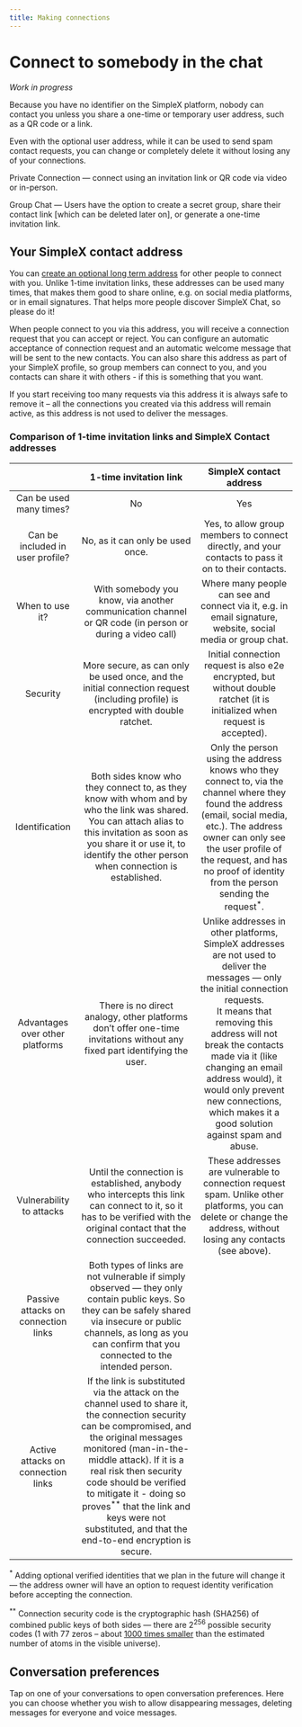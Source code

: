 ```yaml
---
title: Making connections
---
```

# Connect to somebody in the chat

_Work in progress_

Because you have no identifier on the SimpleX platform, nobody can contact you unless you share a one-time or temporary user address, such as a QR code or a link.

Even with the optional user address, while it can be used to send spam contact requests, you can change or completely delete it without losing any of your connections.

Private Connection — connect using an invitation link or QR code via video or in-person.

Group Chat — Users have the option to create a secret group, share their contact link [which can be deleted later on], or generate a one-time invitation link.

## Your SimpleX contact address

You can [create an optional long term address](./app-settings.md#your-simplex-contact-address) for other people to connect with you. Unlike 1-time invitation links, these addresses can be used many times, that makes them good to share online, e.g. on social media platforms, or in email signatures. That helps more people discover SimpleX Chat, so please do it!

When people connect to you via this address, you will receive a connection request that you can accept or reject. You can configure an automatic acceptance of connection request and an automatic welcome message that will be sent to the new contacts. You can also share this address as part of your SimpleX profile, so group members can connect to you, and you contacts can share it with others - if this is something that you want.

If you start receiving too many requests via this address it is always safe to remove it – all the connections you created via this address will remain active, as this address is not used to deliver the messages.

### Comparison of 1-time invitation links and SimpleX Contact addresses

|      |1-time invitation link|SimpleX contact address|
|:----:|:--------------------:|:---------------------:|
| Can be used many times? | No | Yes |
| Can be included in user profile? | No, as it can only be used once. | Yes, to allow group members to connect directly, and your contacts to pass it on to their contacts. |
| When to use it? | With somebody you know, via another communication channel or QR code (in person or during a video call) | Where many people can see and connect via it, e.g. in email signature, website, social media or group chat. |
| Security | More secure, as can only be used once, and the initial connection request (including profile) is encrypted with double ratchet. | Initial connection request is also e2e encrypted, but without double ratchet (it is initialized when request is accepted). |
| Identification | Both sides know who they connect to, as they know with whom and by who the link was shared. You can attach alias to this invitation as soon as you share it or use it, to identify the other person when connection is established. | Only the person using the address knows who they connect to, via the channel where they found the address (email, social media, etc.). The address owner can only see the user profile of the request, and has no proof of identity from the person sending the request<sup>*</sup>. |
| Advantages over other platforms | There is no direct analogy, other platforms don’t offer one-time invitations without any fixed part identifying the user. | Unlike addresses in other platforms, SimpleX addresses are not used to deliver the messages &mdash; only the initial connection requests.<br>It means that removing this address will not break the contacts made via it (like changing an email address would), it would only prevent new connections, which makes it a good solution against spam and abuse. |
| Vulnerability to attacks | Until the connection is established, anybody who intercepts this link can connect to it, so it has to be verified with the original contact that the connection succeeded. | These addresses are vulnerable to connection request spam. Unlike other platforms, you can delete or change the address, without losing any contacts (see above). |
| Passive attacks on connection links | Both types of links are not vulnerable if simply observed &mdash; they only contain public keys. So they can be safely shared via insecure or public channels, as long as you can confirm that you connected to the intended person. |
| Active attacks on connection links | If the link is substituted via the attack on the channel used to share it, the connection security can be compromised, and the original messages monitored (man-in-the-middle attack). If it is a real risk then security code should be verified to mitigate it - doing so proves<sup>**</sup> that the link and keys were not substituted, and that the end-to-end encryption is secure. |

<sup>*</sup> Adding optional verified identities that we plan in the future will change it &mdash; the address owner will have an option to request identity verification before accepting the connection.

<sup>**</sup> Connection security code is the cryptographic hash (SHA256) of combined public keys of both sides &mdash; there are 2<sup>256</sup> possible security codes (1 with 77 zeros – about [1000 times smaller](https://www.wolframalpha.com/input?i=2%5E256) than the estimated number of atoms in the visible universe).

## Conversation preferences

Tap on one of your conversations to open conversation preferences.
Here you can choose whether you wish to allow disappearing messages, deleting messages for everyone and voice messages.

